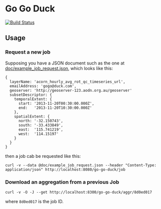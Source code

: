 # Go Go Duck

[![Build Status](https://travis-ci.org/aodn/go-go-duck.png?branch=master)](https://travis-ci.org/aodn/go-go-duck)

## Usage

### Request a new job

Supposing you have a JSON document such as the one at [doc/example_job_request.json](doc/example_job_request.json), which looks like this:

```
{
  layerName: 'acorn_hourly_avg_rot_qc_timeseries_url',
  emailAddress: 'gogo@duck.com',
  geoserver: 'http://geoserver-123.aodn.org.au/geoserver'
  subsetDescriptor: {
    temporalExtent: {
      start: '2013-11-20T00:30:00.000Z',
      end:   '2013-11-20T10:30:00.000Z'
    },
    spatialExtent: {
      north: '-32.150743',
      south: '-33.433849',
      east:  '115.741219',
      west:  '114.15197'
    }
  }
}
```

then a job cab be requested like this:

```
curl -v --data @doc/example_job_request.json --header "Content-Type: application/json" http://localhost:8080/go-go-duck/job
```

### Download an aggregation from a previous Job

```
curl -v -O -J --get http://localhost:8300/go-go-duck/aggr/8d0ed017
```

where `8d0ed017` is the job ID.
